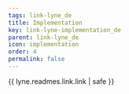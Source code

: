```yaml
---
tags: link-lyne_de
title: Implementation
key: link-lyne-implementation_de
parent: link-lyne_de
icon: implementation
order: 4
permalink: false  
---
```

{{ lyne.readmes.link.link | safe }}


